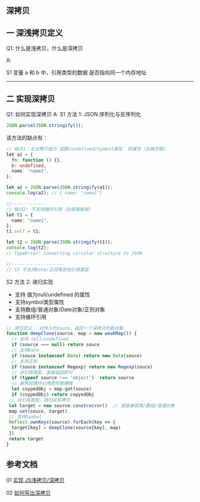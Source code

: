 ## 深拷贝

## 一 深浅拷贝定义

Q1: 什么是浅拷贝，什么是深拷贝

A:

S1 变量 a 和 b 中，引用类型的数据 是否指向同一个内存地址

---

## 二 实现深拷贝

Q1: 如何实现深拷贝
A:
S1 方法 1: JSON 序列化与反序列化

```ts
JSON.parse(JSON.stringify());
```

该方法的缺点有：

```ts
// 缺点1：无法拷贝值为 函数/undefined/Symbol类型  的属性（会被忽略）
let a1 = {
  fn: function () {},
  b: undefined,
  name: "name1",
};

let a2 = JSON.parse(JSON.stringify(a1));
console.log(a2); // { name: "name1"}

//------------
// 缺点2: 不支持循环引用（会直接报错）
let t1 = {
  name: "name1",
};
t1.self = t1;

let t2 = JSON.parse(JSON.stringify(t1));
console.log(t2);
// TypeError: Converting circular structure to JSON

//--------------------
// S3 不支持Date/正则等其他引用类型
```

S2 方法 2: 递归实现
  - 支持 值为null/undefined 的属性
  - 支持symbol类型属性
  - 支持数组/普通对象/Date对象/正则对象
  - 支持循环引用

```ts
// 递归定义： 对传入的souce，返回一个深拷贝的新对象
function deepClone(source, map = new weakMap()) {
  // 支持 null/undefined
  if (source === null) return souce
  // 支持Date
  if (souce instanceof Date) return new Date(souce)  
  // 支持正则
  if (souce instanceof Regexp) return new Regexp(souce)
  // 非引用类型，直接返回即可
  if (typeof source !== 'object')  return source
  // 避免因循环引用而导致爆栈
  let coypedObj = map.get(souce)
  if (coypedObj) return copyedObj
 // 对引用类型，递归实现拷贝
 let target = new source.construcror()  // 直接兼容类/数组/普通对象
 map.set(souce, target)
 // 支持Symbol
 Reflect.ownKeys(source).forEach(key => {
  target[key] = deepClone(source[key], map)
 })
 return target
}
```

## 参考文档

01 [实现 JS浅拷贝/深拷贝](https://juejin.cn/post/7072528644739956773)

02 [如何写出深拷贝](https://juejin.cn/post/6844903929705136141)
